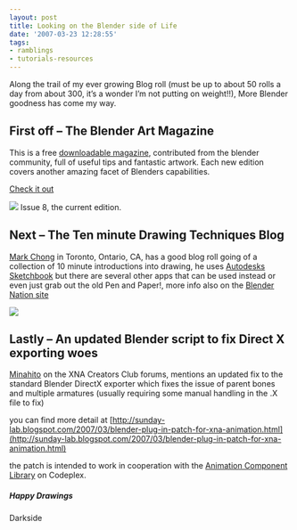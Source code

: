 ```yaml
---
layout: post
title: Looking on the Blender side of Life
date: '2007-03-23 12:28:55'
tags:
- ramblings
- tutorials-resources
---
```


Along the trail of my ever growing Blog roll (must be up to about 50 rolls a day from about 300, it’s a wonder I’m not putting on weight!!), More Blender goodness has come my way.

## First off – The Blender Art Magazine

This is a free [downloadable magazine](http://blenderart.org/download.html), contributed from the blender community, full of useful tips and fantastic artwork.  Each new edition covers another amazing facet of Blenders capabilities.

[Check it out](http://blenderart.org/)

![](http://blenderart.org/images/issue8_thumb.gif)  Issue 8, the current edition.

## Next – The Ten minute Drawing Techniques Blog

[Mark Chong](http://tenminutedrawing.blogspot.com/) in Toronto, Ontario, CA, has a good blog roll going of a collection of 10 minute introductions into drawing, he uses [Autodesks Sketchbook](http://usa.autodesk.com/adsk/servlet/index?id=6848332&siteID=123112) but there are several other apps that can be used instead or even just grab out the old Pen and Paper!, more info also on the [Blender Nation site](http://www.blendernation.com/2007/03/21/learn-drawing-techniques/)

![](http://www.blendernation.com/wp-content/uploads/2007/03/20070222-215704.jpg)

## Lastly – An updated Blender script to fix Direct X exporting woes

[Minahito](http://live.xbox.com/member/minahito) on the XNA Creators Club forums, mentions an updated fix to the standard Blender DirectX exporter which fixes the issue of parent bones and multiple armatures (usually requiring some manual handling in the .X file to fix)

you can find more detail at [http://sunday-lab.blogspot.com/2007/03/blender-plug-in-patch-for-xna-animation.html](http://sunday-lab.blogspot.com/2007/03/blender-plug-in-patch-for-xna-animation.html)

the patch is intended to work in cooperation with the [Animation Component Library](http://www.codeplex.com/animationcomponents) on Codeplex.

##### Happy Drawings

Darkside

